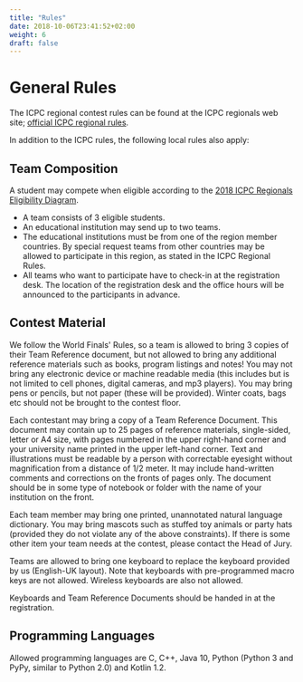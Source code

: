```yaml
---
title: "Rules"
date: 2018-10-06T23:41:52+02:00
weight: 6
draft: false
---
```

# General Rules
The ICPC regional contest rules can be found at the ICPC regionals web site; [official ICPC regional rules](https://icpc.baylor.edu/regionals/rules).

In addition to the ICPC rules, the following local rules also apply:

## Team Composition
A student may compete when eligible according to the [2018 ICPC Regionals Eligibility Diagram](http://icpc.baylor.edu/download/regionals/rules/EligibilityDecisionTree-2018.pdf).

- A team consists of 3 eligible students.
- An educational institution may send up to two teams.
- The educational institutions must be from one of the region member countries. By special request teams from other countries may be allowed to participate in this region, as stated in the ICPC Regional Rules.
- All teams who want to participate have to check-in at the registration desk. The location of the registration desk and the office hours will be announced to the participants in advance.

## Contest Material
We follow the World Finals' Rules, so a team is allowed to bring 3 copies of their Team Reference document, but not allowed to bring any additional reference materials such as books, program listings and notes! You may not bring any electronic device or machine readable media (this includes but is not limited to cell phones, digital cameras, and mp3 players). You may bring pens or pencils, but not paper (these will be provided). Winter coats, bags etc should not be brought to the contest floor.

Each contestant may bring a copy of a Team Reference Document. This document may contain up to 25 pages of reference materials, single-sided, letter or A4 size, with pages numbered in the upper right-hand corner and your university name printed in the upper left-hand corner. Text and illustrations must be readable by a person with correctable eyesight without magnification from a distance of 1/2 meter. It may include hand-written comments and corrections on the fronts of pages only. The document should be in some type of notebook or folder with the name of your institution on the front.

Each team member may bring one printed, unannotated natural language dictionary. You may bring mascots such as stuffed toy animals or party hats (provided they do not violate any of the above constraints). If there is some other item your team needs at the contest, please contact the Head of Jury.

Teams are allowed to bring one keyboard to replace the keyboard provided by us (English-UK layout). Note that keyboards with pre-programmed macro keys are not allowed. Wireless keyboards are also not allowed.

Keyboards and Team Reference Documents should be handed in at the registration.

## Programming Languages
Allowed programming languages are C, C++, Java 10, Python (Python 3 and PyPy, similar to Python 2.0) and Kotlin 1.2.